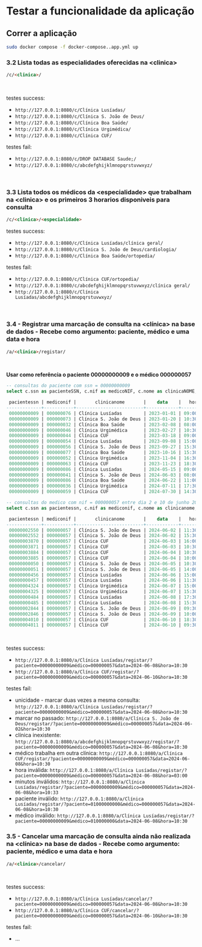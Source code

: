 # Testar a funcionalidade da aplicação
## Correr a aplicação
```bash
sudo docker compose -f docker-compose..app.yml up
```

### 3.2 Lista todas as especialidades oferecidas na \<clinica\>
```html
/c/<clinica>/
```
<br>

testes success:
* `http://127.0.0.1:8080/c/Clínica Lusíadas/` 
* `http://127.0.0.1:8080/c/Clínica S. João de Deus/`
* `http://127.0.0.1:8080/c/Clínica Boa Saúde/`
* `http://127.0.0.1:8080/c/Clínica Urgimédica/`
* `http://127.0.0.1:8080/c/Clínica CUF/`


testes fail:
* `http://127.0.0.1:8080/c/DROP DATABASE Saude;/`
* `http://127.0.0.1:8080/c/abcdefghijklmnopqrstuvwxyz/`

<br>

### 3.3 Lista todos os médicos da \<especialidade\> que trabalham na \<clinica\> e os primeiros 3 horarios disponiveis para consulta
```html
/c/<clinica>/<especialidade>
```
testes success:
* `http://127.0.0.1:8080/c/Clínica Lusíadas/clínica geral/`
* `http://127.0.0.1:8080/c/Clínica S. João de Deus/cardiologia/`
* `http://127.0.0.1:8080/c/Clínica Boa Saúde/ortopedia/`

testes fail:
* `http://127.0.0.1:8080/c/Clínica CUF/ortopedia/`
* `http://127.0.0.1:8080/c/abcdefghijklmnopqrstuvwxyz/clínica geral/`
* `http://127.0.0.1:8080/c/Clínica Lusíadas/abcdefghijklmnopqrstuvwxyz/`

<br>

### 3.4 - Registrar uma marcação de consulta na \<clínica\> na base de dados - Recebe como argumento: paciente, médico e uma data e hora
```html
/a/<clinica>/registar/
```
<br>

**Usar como referência o paciente 00000000009 e o médico 000000057**
```sql
-- consultas do paciente com ssn = 00000000009
select c.ssn as pacienteSSN, c.nif as medicoNIF, c.nome as clinicaNOME, c.data, c.hora from consulta c where c.ssn = '00000000009';

 pacientessn | mediconif |       clinicanome       |    data    |   hora   
-------------+-----------+-------------------------+------------+----------
 00000000009 | 000000076 | Clínica Lusíadas        | 2023-01-01 | 09:00:00
 00000000009 | 000000073 | Clínica S. João de Deus | 2023-01-20 | 10:30:00
 00000000009 | 000000032 | Clínica Boa Saúde       | 2023-02-08 | 08:00:00
 00000000009 | 000000046 | Clínica Urgimédica      | 2023-02-27 | 10:30:00
 00000000009 | 000000044 | Clínica CUF             | 2023-03-18 | 09:00:00
 00000000009 | 000000054 | Clínica Lusíadas        | 2023-09-08 | 15:00:00
 00000000009 | 000000056 | Clínica S. João de Deus | 2023-09-27 | 15:30:00
 00000000009 | 000000077 | Clínica Boa Saúde       | 2023-10-16 | 15:30:00
 00000000009 | 000000052 | Clínica Urgimédica      | 2023-11-04 | 16:30:00
 00000000009 | 000000063 | Clínica CUF             | 2023-11-23 | 18:30:00
 00000000009 | 000000086 | Clínica Lusíadas        | 2024-05-15 | 09:00:00
 00000000009 | 000000041 | Clínica S. João de Deus | 2024-06-03 | 08:00:00
 00000000009 | 000000086 | Clínica Boa Saúde       | 2024-06-22 | 11:00:00
 00000000009 | 000000036 | Clínica Urgimédica      | 2024-07-11 | 17:30:00
 00000000009 | 000000059 | Clínica CUF             | 2024-07-30 | 14:30:00

```

```sql
-- consultas do medico com nif = 000000057 entre dia 2 e 10 de junho 2024
select c.ssn as pacientessn, c.nif as mediconif, c.nome as clinicanome, c.data, c.hora from consulta c where c.nif = '000000057' and c.data between '2024-06-02' and '2024-06-10';

 pacientessn | mediconif |       clinicanome       |    data    |   hora   
-------------+-----------+-------------------------+------------+----------
 00000002550 | 000000057 | Clínica S. João de Deus | 2024-06-02 | 11:30:00
 00000002552 | 000000057 | Clínica S. João de Deus | 2024-06-02 | 15:30:00
 00000003870 | 000000057 | Clínica CUF             | 2024-06-03 | 16:00:00
 00000003871 | 000000057 | Clínica CUF             | 2024-06-03 | 10:30:00
 00000003884 | 000000057 | Clínica CUF             | 2024-06-04 | 10:30:00
 00000003885 | 000000057 | Clínica CUF             | 2024-06-04 | 10:00:00
 00000000050 | 000000057 | Clínica S. João de Deus | 2024-06-05 | 10:30:00
 00000000051 | 000000057 | Clínica S. João de Deus | 2024-06-05 | 14:00:00
 00000000456 | 000000057 | Clínica Lusíadas        | 2024-06-06 | 15:00:00
 00000000457 | 000000057 | Clínica Lusíadas        | 2024-06-06 | 11:30:00
 00000004324 | 000000057 | Clínica Urgimédica      | 2024-06-07 | 15:00:00
 00000004325 | 000000057 | Clínica Urgimédica      | 2024-06-07 | 15:30:00
 00000000484 | 000000057 | Clínica Lusíadas        | 2024-06-08 | 17:30:00
 00000000485 | 000000057 | Clínica Lusíadas        | 2024-06-08 | 15:30:00
 00000002844 | 000000057 | Clínica S. João de Deus | 2024-06-09 | 09:30:00
 00000002846 | 000000057 | Clínica S. João de Deus | 2024-06-09 | 10:00:00
 00000004010 | 000000057 | Clínica CUF             | 2024-06-10 | 18:30:00
 00000004011 | 000000057 | Clínica CUF             | 2024-06-10 | 09:30:00

```

<br>

testes success:
* `http://127.0.0.1:8080/a/Clínica Lusíadas/registar/?paciente=00000000009&médico=000000057&data=2024-06-08&hora=10:30`
* `http://127.0.0.1:8080/a/Clínica CUF/registar/?paciente=00000000009&médico=000000057&data=2024-06-10&hora=10:30`

testes fail:
* unicidade - marcar duas vezes a mesma consulta: `http://127.0.0.1:8080/a/Clínica Lusíadas/registar/?paciente=00000000009&médico=000000057&data=2024-06-08&hora=10:30`
* marcar no passado: `http://127.0.0.1:8080/a/Clínica S. João de Deus/registar/?paciente=00000000009&médico=000000057&data=2024-06-02&hora=10:30`
* clínica inexistente: `http://127.0.0.1:8080/a/abcdefghijklmnopqrstuvwxyz/registar/?paciente=00000000009&médico=000000057&data=2024-06-08&hora=10:30`
* médico trabalha em outra clínica: `http://127.0.0.1:8080/a/Clínica CUF/registar/?paciente=00000000009&médico=000000057&data=2024-06-08&hora=10:30`
* hora inválida: `http://127.0.0.1:8080/a/Clínica Lusíadas/registar/?paciente=00000000009&médico=000000057&data=2024-06-08&hora=03:00`
* minutos inválidos: `http://127.0.0.1:8080/a/Clínica Lusíadas/registar/?paciente=00000000009&médico=000000057&data=2024-06-08&hora=10:33`
* paciente inválido: `http://127.0.0.1:8080/a/Clínica Lusíadas/registar/?paciente=01000000000&médico=000000057&data=2024-06-08&hora=10:30`
* médico inválido: `http://127.0.0.1:8080/a/Clínica Lusíadas/registar/?paciente=00000000009&médico=010000000&data=2024-06-08&hora=10:30`



### 3.5 - Cancelar uma marcação de consulta ainda não realizada na \<clínica\> na base de dados - Recebe como argumento: paciente, médico e uma data e hora
```html
/a/<clinica>/cancelar/
```

<br>

testes success:
* `http://127.0.0.1:8080/a/Clínica Lusíadas/cancelar/?paciente=00000000009&médico=000000057&data=2024-06-08&hora=10:30`
* `http://127.0.0.1:8080/a/Clínica CUF/cancelar/?paciente=00000000009&médico=000000057&data=2024-06-10&hora=10:30`

testes fail:
* ...
